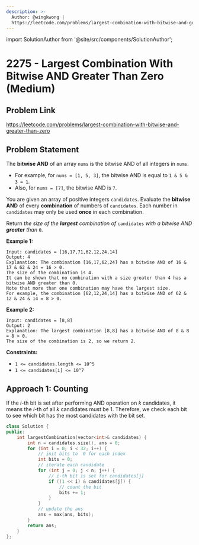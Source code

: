 ```yaml
---
description: >-
  Author: @wingkwong |
  https://leetcode.com/problems/largest-combination-with-bitwise-and-greater-than-zero
---
```


import SolutionAuthor from '@site/src/components/SolutionAuthor';

# 2275 - Largest Combination With Bitwise AND Greater Than Zero (Medium)

## Problem Link

https://leetcode.com/problems/largest-combination-with-bitwise-and-greater-than-zero

## Problem Statement

The **bitwise AND** of an array `nums` is the bitwise AND of all integers in `nums`.

* For example, for `nums = [1, 5, 3]`, the bitwise AND is equal to `1 & 5 & 3 = 1`.
* Also, for `nums = [7]`, the bitwise AND is `7`.

You are given an array of positive integers `candidates`. Evaluate the **bitwise AND** of every **combination** of numbers of `candidates`. Each number in `candidates` may only be used **once** in each combination.

Return _the size of the **largest** combination of_ `candidates` _with a bitwise AND **greater** than_ `0`.

**Example 1:**

```
Input: candidates = [16,17,71,62,12,24,14]
Output: 4
Explanation: The combination [16,17,62,24] has a bitwise AND of 16 & 17 & 62 & 24 = 16 > 0.
The size of the combination is 4.
It can be shown that no combination with a size greater than 4 has a bitwise AND greater than 0.
Note that more than one combination may have the largest size.
For example, the combination [62,12,24,14] has a bitwise AND of 62 & 12 & 24 & 14 = 8 > 0.
```

**Example 2:**

```
Input: candidates = [8,8]
Output: 2
Explanation: The largest combination [8,8] has a bitwise AND of 8 & 8 = 8 > 0.
The size of the combination is 2, so we return 2.
```

**Constraints:**

* `1 <= candidates.length <= 10^5`
* `1 <= candidates[i] <= 10^7`

## Approach 1: Counting

If the $i$-th bit is set after performing AND operation on $k$ candidates, it means the $i$-th of all $k$ candidates must be 1. Therefore, we check each bit to see which bit has the most candidates with the bit set. 

<SolutionAuthor name="@wingkwong"/>

```cpp
class Solution {
public:
    int largestCombination(vector<int>& candidates) {
        int n = candidates.size(), ans = 0;
        for (int i = 0; i < 32; i++) {
            // init bits to  0 for each index
            int bits = 0;
            // iterate each candidate
            for (int j = 0; j < n; j++) {
                // i-th bit is set for candidates[j]
                if ((1 << i) & candidates[j]) {
                    // count the bit
                    bits += 1;
                }
            }
            // update the ans 
            ans = max(ans, bits);
        }
        return ans;
    }
};
```